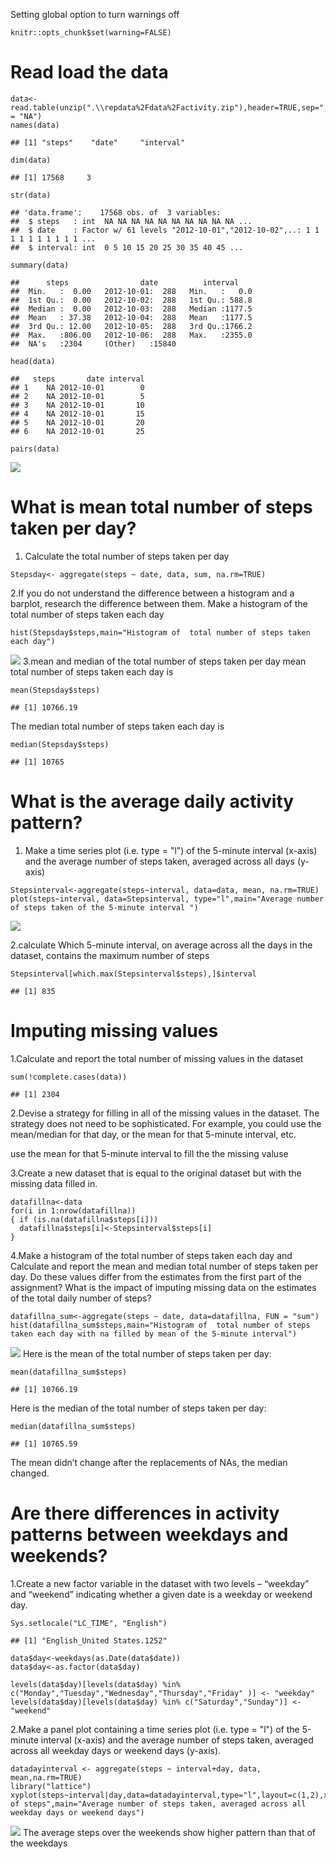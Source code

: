 Setting global option to turn warnings off

    knitr::opts_chunk$set(warning=FALSE)

Read load the data
==================

    data<-read.table(unzip(".\\repdata%2Fdata%2Factivity.zip"),header=TRUE,sep=",",fill=TRUE,na.strings = "NA")
    names(data)

    ## [1] "steps"    "date"     "interval"

    dim(data)

    ## [1] 17568     3

    str(data)

    ## 'data.frame':    17568 obs. of  3 variables:
    ##  $ steps   : int  NA NA NA NA NA NA NA NA NA NA ...
    ##  $ date    : Factor w/ 61 levels "2012-10-01","2012-10-02",..: 1 1 1 1 1 1 1 1 1 1 ...
    ##  $ interval: int  0 5 10 15 20 25 30 35 40 45 ...

    summary(data)

    ##      steps                date          interval     
    ##  Min.   :  0.00   2012-10-01:  288   Min.   :   0.0  
    ##  1st Qu.:  0.00   2012-10-02:  288   1st Qu.: 588.8  
    ##  Median :  0.00   2012-10-03:  288   Median :1177.5  
    ##  Mean   : 37.38   2012-10-04:  288   Mean   :1177.5  
    ##  3rd Qu.: 12.00   2012-10-05:  288   3rd Qu.:1766.2  
    ##  Max.   :806.00   2012-10-06:  288   Max.   :2355.0  
    ##  NA's   :2304     (Other)   :15840

    head(data)

    ##   steps       date interval
    ## 1    NA 2012-10-01        0
    ## 2    NA 2012-10-01        5
    ## 3    NA 2012-10-01       10
    ## 4    NA 2012-10-01       15
    ## 5    NA 2012-10-01       20
    ## 6    NA 2012-10-01       25

    pairs(data)

![](20171105_files/figure-markdown_strict/unnamed-chunk-2-1.png)

What is mean total number of steps taken per day?
=================================================

1.  Calculate the total number of steps taken per day

<!-- -->

    Stepsday<- aggregate(steps ~ date, data, sum, na.rm=TRUE)

2.If you do not understand the difference between a histogram and a
barplot, research the difference between them. Make a histogram of the
total number of steps taken each day

    hist(Stepsday$steps,main="Histogram of  total number of steps taken each day")

![](20171105_files/figure-markdown_strict/unnamed-chunk-4-1.png) 3.mean
and median of the total number of steps taken per day mean total number
of steps taken each day is

    mean(Stepsday$steps)  

    ## [1] 10766.19

The median total number of steps taken each day is

    median(Stepsday$steps)

    ## [1] 10765

What is the average daily activity pattern?
===========================================

1.  Make a time series plot (i.e. type = "l") of the 5-minute
    interval (x-axis) and the average number of steps taken, averaged
    across all days (y-axis)

<!-- -->

    Stepsinterval<-aggregate(steps~interval, data=data, mean, na.rm=TRUE)
    plot(steps~interval, data=Stepsinterval, type="l",main="Average number of steps taken of the 5-minute interval ")

![](20171105_files/figure-markdown_strict/unnamed-chunk-7-1.png)

2.calculate Which 5-minute interval, on average across all the days in
the dataset, contains the maximum number of steps

    Stepsinterval[which.max(Stepsinterval$steps),]$interval

    ## [1] 835

Imputing missing values
=======================

1.Calculate and report the total number of missing values in the dataset

    sum(!complete.cases(data))

    ## [1] 2304

2.Devise a strategy for filling in all of the missing values in the
dataset. The strategy does not need to be sophisticated. For example,
you could use the mean/median for that day, or the mean for that
5-minute interval, etc.

use the mean for that 5-minute interval to fill the the missing valuse

3.Create a new dataset that is equal to the original dataset but with
the missing data filled in.

    datafillna<-data
    for(i in 1:nrow(datafillna))
    { if (is.na(datafillna$steps[i]))
      datafillna$steps[i]<-Stepsinterval$steps[i] 
    }

4.Make a histogram of the total number of steps taken each day and
Calculate and report the mean and median total number of steps taken per
day. Do these values differ from the estimates from the first part of
the assignment? What is the impact of imputing missing data on the
estimates of the total daily number of steps?

    datafillna_sum<-aggregate(steps ~ date, data=datafillna, FUN = "sum")
    hist(datafillna_sum$steps,main="Histogram of  total number of steps taken each day with na filled by mean of the 5-minute interval")

![](20171105_files/figure-markdown_strict/unnamed-chunk-11-1.png) Here
is the mean of the total number of steps taken per day:

    mean(datafillna_sum$steps) 

    ## [1] 10766.19

Here is the median of the total number of steps taken per day:

    median(datafillna_sum$steps)

    ## [1] 10765.59

The mean didn’t change after the replacements of NAs, the median
changed.

Are there differences in activity patterns between weekdays and weekends?
=========================================================================

1.Create a new factor variable in the dataset with two levels –
“weekday” and “weekend” indicating whether a given date is a weekday or
weekend day.

    Sys.setlocale("LC_TIME", "English")

    ## [1] "English_United States.1252"

    data$day<-weekdays(as.Date(data$date))
    data$day<-as.factor(data$day)

    levels(data$day)[levels(data$day) %in% c("Monday","Tuesday","Wednesday","Thursday","Friday" )] <- "weekday"
    levels(data$day)[levels(data$day) %in% c("Saturday","Sunday")] <- "weekend"

2.Make a panel plot containing a time series plot (i.e. type = "l") of
the 5-minute interval (x-axis) and the average number of steps taken,
averaged across all weekday days or weekend days (y-axis).

    datadayinterval <- aggregate(steps ~ interval+day, data, mean,na.rm=TRUE)
    library("lattice")
    xyplot(steps~interval|day,data=datadayinterval,type="l",layout=c(1,2),xlab="interval",ylab="Number of steps",main="Average number of steps taken, averaged across all weekday days or weekend days")

![](20171105_files/figure-markdown_strict/unnamed-chunk-15-1.png) The
average steps over the weekends show higher pattern than that of the
weekdays
